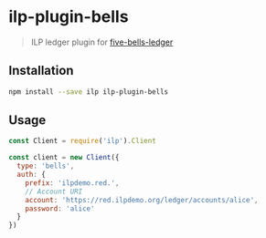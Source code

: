 # ilp-plugin-bells

> ILP ledger plugin for [five-bells-ledger](https://github.com/interledger/five-bells-ledger)

## Installation

``` sh
npm install --save ilp ilp-plugin-bells
```

## Usage

``` js
const Client = require('ilp').Client

const client = new Client({
  type: 'bells',
  auth: {
    prefix: 'ilpdemo.red.',
    // Account URI
    account: 'https://red.ilpdemo.org/ledger/accounts/alice',
    password: 'alice'
  }
})
```
